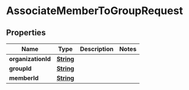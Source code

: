 

# AssociateMemberToGroupRequest


## Properties

| Name | Type | Description | Notes |
|------------ | ------------- | ------------- | -------------|
|**organizationId** | [**String**](String.md) |  |  |
|**groupId** | [**String**](String.md) |  |  |
|**memberId** | [**String**](String.md) |  |  |



